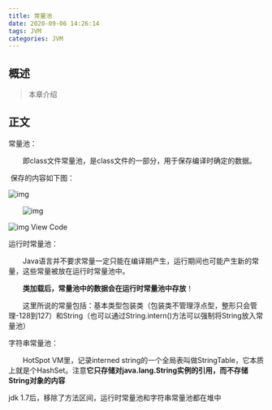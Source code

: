 ```yaml
---
title: 常量池
date: 2020-09-06 14:26:14
tags: JVM
categories: JVM
---
```


## 概述

> 本章介绍

<!--more-->

## 正文

常量池：

　　即class文件常量池，是class文件的一部分，用于保存编译时确定的数据。

​    保存的内容如下图：

![img](https://img2018.cnblogs.com/blog/1111824/201904/1111824-20190422110927913-1003646094.png)

 

　　![img](https://img2018.cnblogs.com/blog/1111824/201904/1111824-20190422110625847-2141008140.png)

 

![img](https://images.cnblogs.com/OutliningIndicators/ContractedBlock.gif) View Code

 

运行时常量池：

　　Java语言并不要求常量一定只能在编译期产生，运行期间也可能产生新的常量，这些常量被放在运行时常量池中。

　　**类加载后，常量池中的数据会在运行时常量池中存放**！

　　这里所说的常量包括：基本类型包装类（包装类不管理浮点型，整形只会管理-128到127）和String（也可以通过String.intern()方法可以强制将String放入常量池）

 

字符串常量池：

　　HotSpot VM里，记录interned string的一个全局表叫做StringTable，它本质上就是个HashSet<String>。注意**它只存储对java.lang.String实例的引用，而不存储String对象的内容**

 

jdk 1.7后，移除了方法区间，运行时常量池和字符串常量池都在堆中